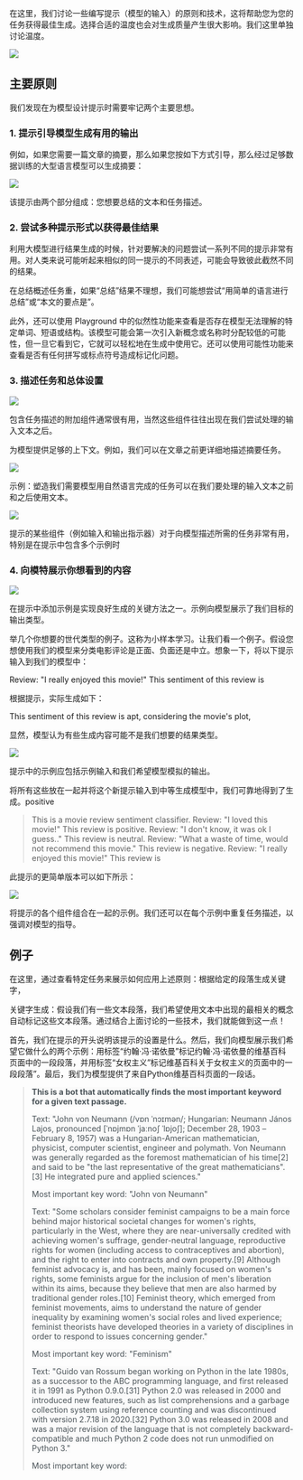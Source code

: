 在这里，我们讨论一些编写提示（模型的输入）的原则和技术，这将帮助您为您的任务获得最佳生成。选择合适的温度也会对生成质量产生很大影响。我们这里单独讨论温度。

![](https://cdn.nlark.com/yuque/0/2023/png/406504/1688779754434-d3197e6b-f993-4f42-9f09-ff8e6a656cfe.png)

## 主要原则
我们发现在为模型设计提示时需要牢记两个主要思想。

### 1. 提示引导模型生成有用的输出
例如，如果您需要一篇文章的摘要，那么如果您按如下方式引导，那么经过足够数据训练的大型语言模型可以生成摘要：

![](https://cdn.nlark.com/yuque/0/2023/png/406504/1688779754315-300ac1ed-410c-4cef-b5e1-91a34b409ae0.png)

该提示由两个部分组成：您想要总结的文本和任务描述。

### 2. 尝试多种提示形式以获得最佳结果
利用大模型进行结果生成的时候，针对要解决的问题尝试一系列不同的提示非常有用。对人类来说可能听起来相似的同一提示的不同表述，可能会导致彼此截然不同的结果。

在总结概述任务重，如果“总结”结果不理想，我们可能想尝试“用简单的语言进行总结”或“本文的要点是”。

此外，还可以使用 Playground 中的似然性功能来查看是否存在模型无法理解的特定单词、短语或结构。该模型可能会第一次引入新概念或名称时分配较低的可能性，但一旦它看到它，它就可以轻松地在生成中使用它。还可以使用可能性功能来查看是否有任何拼写或标点符号造成标记化问题。

### 3. 描述任务和总体设置
![](https://cdn.nlark.com/yuque/0/2023/png/406504/1688779754331-3d6d43e5-a4b4-4261-ab2b-5bb6527636b5.png)

包含任务描述的附加组件通常很有用，当然这些组件往往出现在我们尝试处理的输入文本之后。

为模型提供足够的上下文。例如，我们可以在文章之前更详细地描述摘要任务。

![](https://cdn.nlark.com/yuque/0/2023/png/406504/1688779754364-87af65ca-4f32-471a-bca3-4df72b28f854.png)

示例：塑造我们需要模型用自然语言完成的任务可以在我们要处理的输入文本之前和之后使用文本。

![](https://cdn.nlark.com/yuque/0/2023/png/406504/1688779754472-32e61019-ab0d-44e1-98a9-c8ef4d11f4f4.png)

提示的某些组件（例如输入和输出指示器）对于向模型描述所需的任务非常有用，特别是在提示中包含多个示例时

### 4. 向模特展示你想看到的内容
![](https://cdn.nlark.com/yuque/0/2023/png/406504/1688779755969-0e867e26-4b48-4d55-911c-7e31cae6a3e8.png)

在提示中添加示例是实现良好生成的关键方法之一。示例向模型展示了我们目标的输出类型。

举几个你想要的世代类型的例子。这称为小样本学习。让我们看一个例子。假设您想使用我们的模型来分类电影评论是正面、负面还是中立。想象一下，将以下提示输入到我们的模型中：

Review: "I really enjoyed this movie!" This sentiment of this review is

根据提示，实际生成如下：

This sentiment of this review is apt, considering the movie's plot,

显然，模型认为有些生成内容可能不是我们想要的结果类型。

![](https://cdn.nlark.com/yuque/0/2023/png/406504/1688779756066-510266f3-6d14-4f85-95e2-e7d5df4cc7ee.png)

提示中的示例应包括示例输入和我们希望模型模拟的输出。

将所有这些放在一起并将这个新提示输入到中等生成模型中，我们可靠地得到了生成。positive

> This is a movie review sentiment classifier. Review: "I loved this movie!" This review is positive. Review: "I don't know, it was ok I guess.." This review is neutral. Review: "What a waste of time, would not recommend this movie." This review is negative. Review: "I really enjoyed this movie!" This review is
>

此提示的更简单版本可以如下所示：

![](https://cdn.nlark.com/yuque/0/2023/png/406504/1688779756197-cd4cd5d8-5116-4649-8f65-22f32d2f4a8b.png)

将提示的各个组件组合在一起的示例。我们还可以在每个示例中重复任务描述，以强调对模型的指导。



## 例子
在这里，通过查看特定任务来展示如何应用上述原则：根据给定的段落生成关键字，

关键字生成：假设我们有一些文本段落，我们希望使用文本中出现的最相关的概念自动标记这些文本段落。通过结合上面讨论的一些技术，我们就能做到这一点！

首先，我们在提示的开头说明该提示的设置是什么。然后，我们向模型展示我们希望它做什么的两个示例：用标签“约翰·冯·诺依曼”标记约翰·冯·诺依曼的维基百科页面中的一段段落，并用标签“女权主义”标记维基百科关于女权主义的页面中的一段段落”。最后，我们为模型提供了来自Python维基百科页面的一段话。

> **<font style="color:rgb(76, 85, 90);background-color:rgb(250, 250, 250);">This is a bot that automatically finds the most important keyword for a given text passage. </font>**
>
> <font style="color:rgb(76, 85, 90);background-color:rgb(250, 250, 250);">Text: "John von Neumann (/vɒn ˈnɔɪmən/; Hungarian: Neumann János Lajos, pronounced [ˈnɒjmɒn ˈjaːnoʃ ˈlɒjoʃ]; December 28, 1903 – February 8, 1957) was a Hungarian-American mathematician, physicist, computer scientist, engineer and polymath. Von Neumann was generally regarded as the foremost mathematician of his time[2] and said to be "the last representative of the great mathematicians".[3] He integrated pure and applied sciences."</font>
>
> <font style="color:rgb(76, 85, 90);background-color:rgb(250, 250, 250);">Most important key word: "John von Neumann" </font>
>
> <font style="color:rgb(76, 85, 90);background-color:rgb(250, 250, 250);">Text: "Some scholars consider feminist campaigns to be a main force behind major historical societal changes for women's rights, particularly in the West, where they are near-universally credited with achieving women's suffrage, gender-neutral language, reproductive rights for women (including access to contraceptives and abortion), and the right to enter into contracts and own property.[9] Although feminist advocacy is, and has been, mainly focused on women's rights, some feminists argue for the inclusion of men's liberation within its aims, because they believe that men are also harmed by traditional gender roles.[10] Feminist theory, which emerged from feminist movements, aims to understand the nature of gender inequality by examining women's social roles and lived experience; feminist theorists have developed theories in a variety of disciplines in order to respond to issues concerning gender." </font>
>
> <font style="color:rgb(76, 85, 90);background-color:rgb(250, 250, 250);">Most important key word: "Feminism" </font>
>
> <font style="color:rgb(76, 85, 90);background-color:rgb(250, 250, 250);">Text: "Guido van Rossum began working on Python in the late 1980s, as a successor to the ABC programming language, and first released it in 1991 as Python 0.9.0.[31] Python 2.0 was released in 2000 and introduced new features, such as list comprehensions and a garbage collection system using reference counting and was discontinued with version 2.7.18 in 2020.[32] Python 3.0 was released in 2008 and was a major revision of the language that is not completely backward-compatible and much Python 2 code does not run unmodified on Python 3." </font>
>
> <font style="color:rgb(76, 85, 90);background-color:rgb(250, 250, 250);">Most important key word:</font>
>



